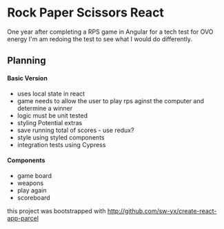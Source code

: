 # Rock Paper Scissors React

One year after completing a RPS game in Angular for a tech test for OVO energy I'm am redoing the test to see what I would do differently.

## Planning

#### Basic Version
- uses local state in react
- game needs to allow the user to play rps aginst the computer and determine a winner
- logic must be unit tested
- styling
 Potential extras
- save running total of scores - use redux?
- style using styled components
- integration tests using Cypress

#### Components 
- game board
- weapons
- play again
- scoreboard


this project was bootstrapped with <http://github.com/sw-yx/create-react-app-parcel>